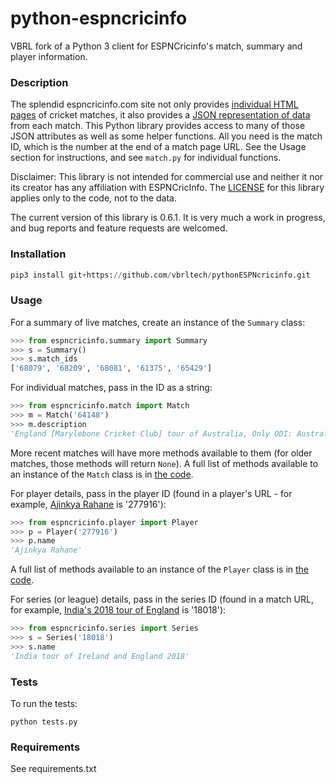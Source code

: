 # python-espncricinfo

VBRL fork of a Python 3 client for ESPNCricinfo's match, summary and player information.

### Description

The splendid espncricinfo.com site not only provides [individual HTML pages](http://www.espncricinfo.com/caribbean-premier-league-2015/engine/match/857713.html) of cricket matches, it also provides a [JSON representation of data](http://www.espncricinfo.com/caribbean-premier-league-2015/engine/match/857713.json) from each match. This Python library provides access to many of those JSON attributes as well as some helper functions. All you need is the match ID, which is the number at the end of a match page URL. See the Usage section for instructions, and see `match.py` for individual functions.

Disclaimer: This library is not intended for commercial use and neither it nor its creator has any affiliation with ESPNCricInfo. The [LICENSE](LICENSE.txt) for this library applies only to the code, not to the data.

The current version of this library is 0.6.1. It is very much a work in progress, and bug reports and feature requests are welcomed.

### Installation

```python
pip3 install git+https://github.com/vbrltech/pythonESPNcricinfo.git
```

### Usage

For a summary of live matches, create an instance of the `Summary` class:

```python
>>> from espncricinfo.summary import Summary
>>> s = Summary()
>>> s.match_ids
['68079', '68209', '68081', '61375', '65429']
```

For individual matches, pass in the ID as a string:

```python
>>> from espncricinfo.match import Match
>>> m = Match('64148')
>>> m.description
'England [Marylebone Cricket Club] tour of Australia, Only ODI: Australia v England at Melbourne, Jan 5, 1971'
```

More recent matches will have more methods available to them (for older matches, those methods will return `None`). A full list of methods available to an instance of the `Match` class is in [the code](https://github.com/dwillis/python-espncricinfo/blob/master/espncricinfo/match.py).

For player details, pass in the player ID (found in a player's URL - for example, [Ajinkya Rahane](http://www.espncricinfo.com/west-indies-v-india-2016/content/player/277916.html) is '277916'):

```python
>>> from espncricinfo.player import Player
>>> p = Player('277916')
>>> p.name
'Ajinkya Rahane'
```

A full list of methods available to an instance of the `Player` class is in [the code](https://github.com/dwillis/python-espncricinfo/blob/master/espncricinfo/player.py).

For series (or league) details, pass in the series ID (found in a match URL, for example, [India's 2018 tour of England](http://www.espncricinfo.com/series/18018/game/1119549/england-vs-india-1st-test-ind-in-eng-2018) is '18018'):

```python
>>> from espncricinfo.series import Series
>>> s = Series('18018')
>>> s.name
'India tour of Ireland and England 2018'
```

### Tests

To run the tests:

```shell
python tests.py
```

### Requirements

See requirements.txt
